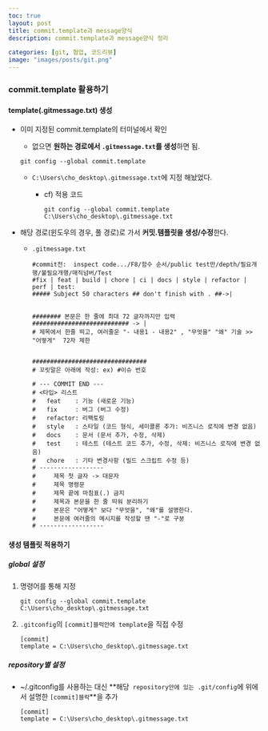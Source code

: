 ```yaml
---
toc: true
layout: post
title: commit.template과 message양식
description: commit.template과 message양식 정리

categories: [git, 협업, 코드리뷰]
image: "images/posts/git.png"
---
```


### commit.template 활용하기



#### template(.gitmessage.txt) 생성

- 이미 지정된 commit.template의 터미널에서 확인

    - 없으면 **원하는 경로에서 `.gitmessage.txt`를  생성**하면 됨.

    ```shell
    git config --global commit.template
    ```

    - `C:\Users\cho_desktop\.gitmessage.txt`에 지정 해놨었다.

        - cf) 적용 코드

            ```shell
            git config --global commit.template C:\Users\cho_desktop\.gitmessage.txt
            ```

            



- 해당 경로(윈도우의 경우, 풀 경로)로 가서 **커밋.템플릿을 생성/수정**한다.

    - `.gitmessage.txt`

        ```shell
        #commit전:  inspect code.../F8/함수 순서/public test만/depth/필요개행/불필요개행/매직넘버/Test
        #fix | feat | build | chore | ci | docs | style | refactor | perf | test: 
        ##### Subject 50 characters ## don't finish with . ##->|


        ######## 본문은 한 줄에 최대 72 글자까지만 입력 ########################### -> |
        # 제목에서 한줄 띄고, 여러줄운 "- 내용1 - 내용2" , "무엇을" "왜" 기술 >> "어떻게"  72자 제한


        ################################
        # 꼬릿말은 아래에 작성: ex) #이슈 번호

        # --- COMMIT END ---
        # <타입> 리스트
        #   feat    : 기능 (새로운 기능)
        #   fix     : 버그 (버그 수정)
        #   refactor: 리팩토링
        #   style   : 스타일 (코드 형식, 세미콜론 추가: 비즈니스 로직에 변경 없음)
        #   docs    : 문서 (문서 추가, 수정, 삭제)
        #   test    : 테스트 (테스트 코드 추가, 수정, 삭제: 비즈니스 로직에 변경 없음)
        #   chore   : 기타 변경사항 (빌드 스크립트 수정 등)
        # ------------------
        #     제목 첫 글자 -> 대문자
        #     제목 명령문
        #     제목 끝에 마침표(.) 금지
        #     제목과 본문을 한 줄 띄워 분리하기
        #     본문은 "어떻게" 보다 "무엇을", "왜"를 설명한다.
        #     본문에 여러줄의 메시지를 작성할 땐 "-"로 구분
        # ------------------
        ```
        




#### 생성 템플릿 적용하기



##### global 설정

1. 명령어를 통해 지정

    ```shell
    git config --global commit.template C:\Users\cho_desktop\.gitmessage.txt
    ```

    

2. `.gitconfig`의 `[commit]블럭안에 template`을 직접 수정

    ```shell
    [commit]
    template = C:\Users\cho_desktop\.gitmessage.txt
    ```

    



##### repository별 설정

- ~/.gitconfig를 사용하는 대신 **해당` repository안에 있는 .git/config`에 위에서 설명한 `[commit]블락`**을 추가

    ```shell
    [commit]
    template = C:\Users\cho_desktop\.gitmessage.txt
    ```

    

